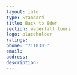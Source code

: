 ```yaml
---
layout: info
type: Standard
title: Back to Eden
section: waterfall tours
logo: placeholder
ratings:
phone: "7118305"
email:
address:
description:
---
```

